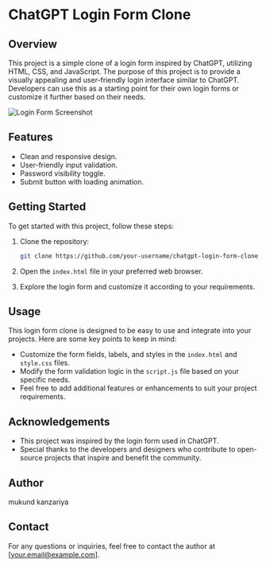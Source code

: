 # ChatGPT Login Form Clone

## Overview

This project is a simple clone of a login form inspired by ChatGPT, utilizing HTML, CSS, and JavaScript. The purpose of this project is to provide a visually appealing and user-friendly login interface similar to ChatGPT. Developers can use this as a starting point for their own login forms or customize it further based on their needs.

![Login Form Screenshot](./screenshots/login_form.png)

## Features

- Clean and responsive design.
- User-friendly input validation.
- Password visibility toggle.
- Submit button with loading animation.

## Getting Started

To get started with this project, follow these steps:

1. Clone the repository:
   ```bash
   git clone https://github.com/your-username/chatgpt-login-form-clone.git
   ```

2. Open the `index.html` file in your preferred web browser.

3. Explore the login form and customize it according to your requirements.

## Usage

This login form clone is designed to be easy to use and integrate into your projects. Here are some key points to keep in mind:

- Customize the form fields, labels, and styles in the `index.html` and `style.css` files.
- Modify the form validation logic in the `script.js` file based on your specific needs.
- Feel free to add additional features or enhancements to suit your project requirements.

## Acknowledgements

- This project was inspired by the login form used in ChatGPT.
- Special thanks to the developers and designers who contribute to open-source projects that inspire and benefit the community.

## Author
mukund kanzariya

## Contact
For any questions or inquiries, feel free to contact the author at [your.email@example.com].
